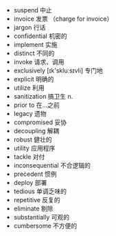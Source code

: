 - suspend 中止
- invoice 发票 （charge for invoice）
- jargon 行话
- confidential 机密的
- implement 实施
- distinct 不同的
- invoke 请求、调用
- exclusively  [ɪk'skluːsɪvli] 专门地
- explicit 明确的
- utilize 利用
- sanitization 搞卫生 n.
- prior to 在...之前
- legacy 遗物
- compromised 妥协
- decoupling 解耦  
- robust 健壮的	
- utility 应用程序
- tackle 对付
- inconsequential 不合逻辑的
- precedent 惯例
- deploy 部署
- tedious 单调乏味的
- repetitive 反复的
- eliminate 剔除
- substantially 可观的
- cumbersome 不方便的
